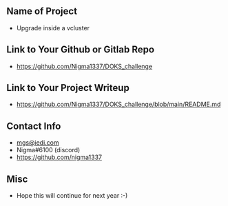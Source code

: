 ## Name of Project 
* Upgrade inside a vcluster

## Link to Your Github or Gitlab Repo
* https://github.com/Nigma1337/DOKS_challenge

## Link to Your Project Writeup
* https://github.com/Nigma1337/DOKS_challenge/blob/main/README.md

## Contact Info
* mgs@iedi.com
* Nigma#6100 (discord)
* https://github.com/nigma1337

## Misc 
* Hope this will continue for next year :-)